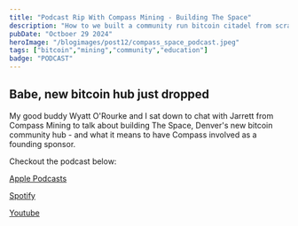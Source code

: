 ```yaml
---
title: "Podcast Rip With Compass Mining - Building The Space"
description: "How to we built a community run bitcoin citadel from scratch."
pubDate: "Octboer 29 2024"
heroImage: "/blogimages/post12/compass_space_podcast.jpeg"
tags: ["bitcoin","mining","community","education"]
badge: "PODCAST"
---
```


## Babe, new bitcoin hub just dropped

My good buddy Wyatt O'Rourke and I sat down to chat with Jarrett from Compass Mining to talk about building The Space, Denver's new bitcoin community hub - and what it means to have Compass involved as a founding sponsor.

Checkout the podcast below:

<a href="https://t.co/TGKKPrWx7F" target="_blank">Apple Podcasts</a>
  
<a href="https://t.co/mYBCobI3LG" target="_blank">Spotify</a>

<a href="https://t.co/QREWJghBPp" target="_blank">Youtube</a>